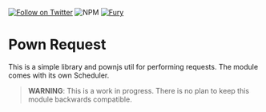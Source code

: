 [![Follow on Twitter](https://img.shields.io/twitter/follow/pownjs.svg?logo=twitter)](https://twitter.com/pownjs)
![NPM](https://img.shields.io/npm/v/@pown/request.svg)
[![Fury](https://img.shields.io/badge/version-2x%20Fury-red.svg)](https://github.com/pownjs/lobby)

# Pown Request

This is a simple library and pownjs util for performing requests. The module comes with its own Scheduler.

> **WARNING**: This is a work in progress. There is no plan to keep this module backwards compatible.

